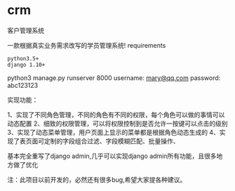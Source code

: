 # crm
客户管理系统

一款根据真实业务需求改写的学员管理系统!
requirements

    python3.5+
    django 1.10+

python3 manage.py runserver 8000
username: mary@qq.com password: abc123123

实现功能：

1、实现了不同角色管理，不同的角色有不同的权限，每个角色可以做的事情可以动态配置
2、细致的权限管理，可以将权限控制到是否允许一按键可以点击的级别
3、实现了动态菜单管理，用户页面上显示的菜单都是根据角色动态生成的
4、实现了表页面可定制的字段组合过滤、字段模糊匹配、批量操作、

基本完全重写了django admin,几乎可以实现django admin所有功能，且很多地方做了优化

注：此项目以前开发的，必然还有很多bug,希望大家提各种建议。




